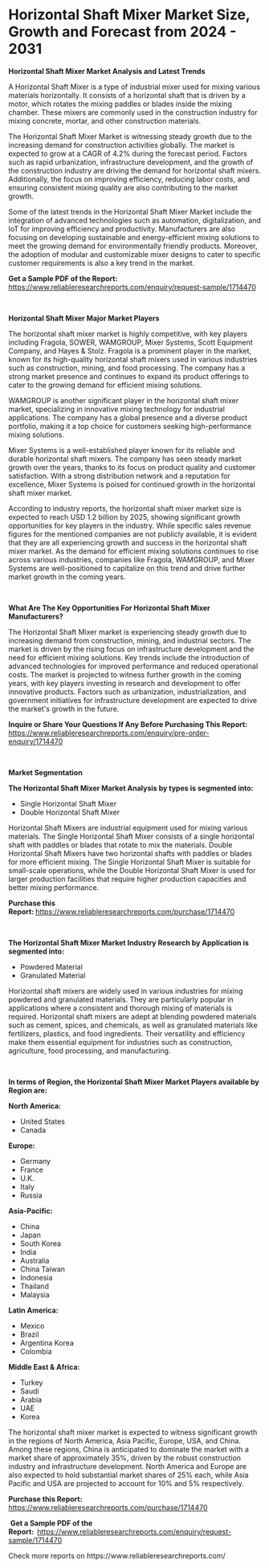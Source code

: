 <p><h1>Horizontal Shaft Mixer Market Size, Growth and Forecast from 2024 - 2031</h1></p><p><strong>Horizontal Shaft Mixer Market Analysis and Latest Trends</strong></p>
<p><p>A Horizontal Shaft Mixer is a type of industrial mixer used for mixing various materials horizontally. It consists of a horizontal shaft that is driven by a motor, which rotates the mixing paddles or blades inside the mixing chamber. These mixers are commonly used in the construction industry for mixing concrete, mortar, and other construction materials.</p><p>The Horizontal Shaft Mixer Market is witnessing steady growth due to the increasing demand for construction activities globally. The market is expected to grow at a CAGR of 4.2% during the forecast period. Factors such as rapid urbanization, infrastructure development, and the growth of the construction industry are driving the demand for horizontal shaft mixers. Additionally, the focus on improving efficiency, reducing labor costs, and ensuring consistent mixing quality are also contributing to the market growth.</p><p>Some of the latest trends in the Horizontal Shaft Mixer Market include the integration of advanced technologies such as automation, digitalization, and IoT for improving efficiency and productivity. Manufacturers are also focusing on developing sustainable and energy-efficient mixing solutions to meet the growing demand for environmentally friendly products. Moreover, the adoption of modular and customizable mixer designs to cater to specific customer requirements is also a key trend in the market.</p></p>
<p><strong>Get a Sample PDF of the Report:&nbsp;</strong> <a href="https://www.reliableresearchreports.com/enquiry/request-sample/1714470">https://www.reliableresearchreports.com/enquiry/request-sample/1714470</a></p>
<p>&nbsp;</p>
<p><strong>Horizontal Shaft Mixer Major Market Players</strong></p>
<p><p>The horizontal shaft mixer market is highly competitive, with key players including Fragola, SOWER, WAMGROUP, Mixer Systems, Scott Equipment Company, and Hayes & Stolz. Fragola is a prominent player in the market, known for its high-quality horizontal shaft mixers used in various industries such as construction, mining, and food processing. The company has a strong market presence and continues to expand its product offerings to cater to the growing demand for efficient mixing solutions.</p><p>WAMGROUP is another significant player in the horizontal shaft mixer market, specializing in innovative mixing technology for industrial applications. The company has a global presence and a diverse product portfolio, making it a top choice for customers seeking high-performance mixing solutions.</p><p>Mixer Systems is a well-established player known for its reliable and durable horizontal shaft mixers. The company has seen steady market growth over the years, thanks to its focus on product quality and customer satisfaction. With a strong distribution network and a reputation for excellence, Mixer Systems is poised for continued growth in the horizontal shaft mixer market.</p><p>According to industry reports, the horizontal shaft mixer market size is expected to reach USD 1.2 billion by 2025, showing significant growth opportunities for key players in the industry. While specific sales revenue figures for the mentioned companies are not publicly available, it is evident that they are all experiencing growth and success in the horizontal shaft mixer market. As the demand for efficient mixing solutions continues to rise across various industries, companies like Fragola, WAMGROUP, and Mixer Systems are well-positioned to capitalize on this trend and drive further market growth in the coming years.</p></p>
<p>&nbsp;</p>
<p><strong>What Are The Key Opportunities For Horizontal Shaft Mixer Manufacturers?</strong></p>
<p><p>The Horizontal Shaft Mixer market is experiencing steady growth due to increasing demand from construction, mining, and industrial sectors. The market is driven by the rising focus on infrastructure development and the need for efficient mixing solutions. Key trends include the introduction of advanced technologies for improved performance and reduced operational costs. The market is projected to witness further growth in the coming years, with key players investing in research and development to offer innovative products. Factors such as urbanization, industrialization, and government initiatives for infrastructure development are expected to drive the market's growth in the future.</p></p>
<p><strong>Inquire or Share Your Questions If Any Before Purchasing This Report:</strong> <a href="https://www.reliableresearchreports.com/enquiry/pre-order-enquiry/1714470">https://www.reliableresearchreports.com/enquiry/pre-order-enquiry/1714470</a></p>
<p>&nbsp;</p>
<p><strong>Market Segmentation</strong></p>
<p><strong>The Horizontal Shaft Mixer Market Analysis by types is segmented into:</strong></p>
<p><ul><li>Single Horizontal Shaft Mixer</li><li>Double Horizontal Shaft Mixer</li></ul></p>
<p><p>Horizontal Shaft Mixers are industrial equipment used for mixing various materials. The Single Horizontal Shaft Mixer consists of a single horizontal shaft with paddles or blades that rotate to mix the materials. Double Horizontal Shaft Mixers have two horizontal shafts with paddles or blades for more efficient mixing. The Single Horizontal Shaft Mixer is suitable for small-scale operations, while the Double Horizontal Shaft Mixer is used for larger production facilities that require higher production capacities and better mixing performance.</p></p>
<p><strong>Purchase this Report:&nbsp;</strong><a href="https://www.reliableresearchreports.com/purchase/1714470">https://www.reliableresearchreports.com/purchase/1714470</a></p>
<p>&nbsp;</p>
<p><strong>The Horizontal Shaft Mixer Market Industry Research by Application is segmented into:</strong></p>
<p><ul><li>Powdered Material</li><li>Granulated Material</li></ul></p>
<p><p>Horizontal shaft mixers are widely used in various industries for mixing powdered and granulated materials. They are particularly popular in applications where a consistent and thorough mixing of materials is required. Horizontal shaft mixers are adept at blending powdered materials such as cement, spices, and chemicals, as well as granulated materials like fertilizers, plastics, and food ingredients. Their versatility and efficiency make them essential equipment for industries such as construction, agriculture, food processing, and manufacturing.</p></p>
<p>&nbsp;</p>
<p><strong>In terms of Region, the Horizontal Shaft Mixer Market Players available by Region are:</strong></p>
<p>
    <p> <strong> North America: </strong>
        <ul>
            <li>United States</li>
            <li>Canada</li>
        </ul>
        </p> 
    <p> <strong> Europe: </strong>
        <ul>
            <li>Germany</li>
            <li>France</li>
            <li>U.K.</li>
            <li>Italy</li>
            <li>Russia</li>
        </ul>
        </p> 
    <p> <strong> Asia-Pacific: </strong>
        <ul>
            <li>China</li>
            <li>Japan</li>
            <li>South Korea</li>
            <li>India</li>
            <li>Australia</li>
            <li>China Taiwan</li>
            <li>Indonesia</li>
            <li>Thailand</li>
            <li>Malaysia</li>
        </ul>
        </p> 
    <p> <strong> Latin America: </strong>
        <ul>
            <li>Mexico</li>
            <li>Brazil</li>
            <li>Argentina Korea</li>
            <li>Colombia</li>
        </ul>
        </p> 
    <p> <strong> Middle East & Africa: </strong>
        <ul>
            <li>Turkey</li>
            <li>Saudi</li>
            <li>Arabia</li>
            <li>UAE</li>
            <li>Korea</li>
        </ul>
    </p>
    </p>
<p><p>The horizontal shaft mixer market is expected to witness significant growth in the regions of North America, Asia Pacific, Europe, USA, and China. Among these regions, China is anticipated to dominate the market with a market share of approximately 35%, driven by the robust construction industry and infrastructure development. North America and Europe are also expected to hold substantial market shares of 25% each, while Asia Pacific and USA are projected to account for 10% and 5% respectively.</p></p>
<p><strong>Purchase this Report: </strong><a href="https://www.reliableresearchreports.com/purchase/1714470">https://www.reliableresearchreports.com/purchase/1714470</a></p>
<p>&nbsp;<strong>Get a Sample PDF of the Report:&nbsp;&nbsp;</strong><a href="https://www.reliableresearchreports.com/enquiry/request-sample/1714470">https://www.reliableresearchreports.com/enquiry/request-sample/1714470</a></p>
<p><strong></strong></p>
<p>Check more reports on https://www.reliableresearchreports.com/</p>